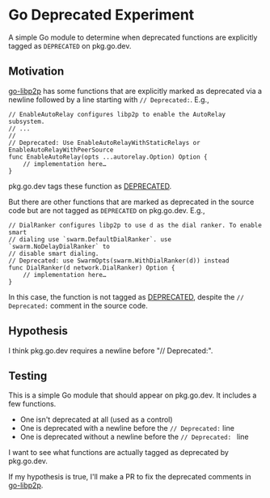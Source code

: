 # Go Deprecated Experiment
A simple Go module to determine when deprecated functions are explicitly tagged as `DEPRECATED` on pkg.go.dev.

## Motivation
[go-libp2p](https://github.com/libp2p/go-libp2p/) has some functions that are explicitly marked as deprecated
via a newline followed by a line starting with `// Deprecated:`. E.g.,
```
// EnableAutoRelay configures libp2p to enable the AutoRelay subsystem.
// ...
//
// Deprecated: Use EnableAutoRelayWithStaticRelays or EnableAutoRelayWithPeerSource
func EnableAutoRelay(opts ...autorelay.Option) Option {
    // implementation here…
}
```
pkg.go.dev tags these function as [DEPRECATED](https://pkg.go.dev/github.com/libp2p/go-libp2p#EnableAutoRelay).

But there are other functions that are marked as deprecated in the source code
but are not tagged as `DEPRECATED` on pkg.go.dev. E.g.,
```
// DialRanker configures libp2p to use d as the dial ranker. To enable smart
// dialing use `swarm.DefaultDialRanker`. use `swarm.NoDelayDialRanker` to
// disable smart dialing.
// Deprecated: use SwarmOpts(swarm.WithDialRanker(d)) instead
func DialRanker(d network.DialRanker) Option {
    // implementation here…
}
```
In this case, the function is not tagged as [DEPRECATED](https://pkg.go.dev/github.com/libp2p/go-libp2p#DialRanker),
despite the `// Deprecated:` comment in the source code.

## Hypothesis
I think pkg.go.dev requires a newline before "// Deprecated:".

## Testing
This is a simple Go module that should appear on pkg.go.dev.
It includes a few functions.
- One isn't deprecated at all (used as a control)
- One is deprecated with a newline before the `// Deprecated:` line
- One is deprecated without a newline before the `// Deprecated: ` line

I want to see what functions are actually tagged as deprecated by pkg.go.dev.

If my hypothesis is true, I'll make a PR to fix the deprecated comments in [go-libp2p](https://pkg.go.dev/github.com/libp2p/go-libp2p).
